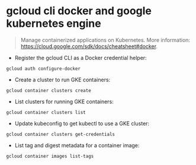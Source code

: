 # gcloud cli docker and google kubernetes engine

> Manage containerized applications on Kubernetes.
> More information: <https://cloud.google.com/sdk/docs/cheatsheet#docker>.

- Register the gcloud CLI as a Docker credential helper:

`gcloud auth configure-docker`

- Create a cluster to run GKE containers:

`gcloud container clusters create`

- List clusters for running GKE containers:

`gcloud container clusters list`

- Update kubeconfig to get kubectl to use a GKE cluster:

`gcloud container clusters get-credentials`

- List tag and digest metadata for a container image:

`gcloud container images list-tags`
